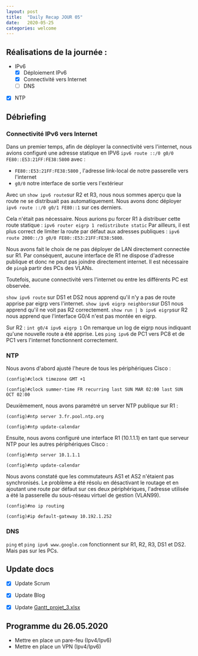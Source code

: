 ```yaml
---
layout: post
title:  "Daily Recap JOUR 05"
date:   2020-05-25
categories: welcome
---
```



## Réalisations de la journée :

 - IPv6
   - [x] Déploiement IPv6
   - [x] Connectivité vers Internet
   - [ ] DNS
 
 - [x] NTP
 

## Débriefing

### Connectivité IPv6 vers Internet

Dans un premier temps, afin de déployer la connectivité vers l'internet, nous avions configuré une adresse statique en IPV6 `ipv6 route ::/0 g0/0 FE80::E53:21FF:FE38:5800` avec :
 - `FE80::E53:21FF:FE38:5800` , l'adresse link-local de notre passerelle vers l'internet
 - `g0/0` notre interface de sortie vers l'extérieur

Avec un `show ipv6 route`sur R2 et R3, nous nous sommes aperçu que la route ne se distribuait pas automatiquement. Nous avons donc déployer `ipv6 route ::/0 g0/1 FE80::1` sur ces derniers.

Cela n'était pas nécessaire. Nous aurions pu forcer R1 à distribuer cette route statique :
``
ipv6 router eigrp 1
redistribute static
`` 
Par ailleurs, il est plus correct de limiter la route par défaut aux adresses publiques : `ipv6 route 2000::/3 g0/0 FE80::E53:21FF:FE38:5800`.

Nous avons fait le choix de ne pas déployer de LAN directement connectée sur R1. Par conséquent, aucune interface de R1 ne dispose d'adresse publique et donc ne peut pas joindre directement internet. Il est nécessaire de `ping`à partir des PCs des VLANs.

Toutefois, aucune connectivité vers l'internet ou entre les différents PC est observée.

`show ipv6 route` sur DS1 et DS2 nous apprend qu'il n'y a pas de route apprise par eigrp vers l'internet.
`show ipv6 eigrp neighbors`sur DS1 nous apprend qu'il ne voit pas R2 correctement.
`show run | b ipv6 eigrp`sur R2 nous apprend que l'interface G0/4 n'est pas montée en eigrp.

Sur R2 :
``
int g0/4
ipv6 eigrp 1
`` 
On remarque un log de eigrp nous indiquant qu'une nouvelle route a été apprise. Les `ping ipv6` de PC1 vers PC8 et de PC1 vers l'internet fonctionnent correctement.

### NTP

Nous avons d'abord ajusté l'heure de tous les périphériques Cisco :

``
(config)#clock timezone GMT +1
``

``
(config)#clock summer-time FR recurring last SUN MAR 02:00 last SUN OCT 02:00
``

Deuxièmement, nous avons paramétré un server NTP publique sur R1 : 

``
(config)#ntp server 3.fr.pool.ntp.org
``

``
(config)#ntp update-calendar
``

Ensuite, nous avons configuré une interface R1 (10.1.1.1) en tant que serveur NTP pour les autres périphériques Cisco :

``
(config)#ntp server 10.1.1.1
``

``
(config)#ntp update-calendar
``

Nous avons constaté que les commutateurs AS1 et AS2 n'étaient pas synchronisés. Le problème a été résolu en désactivant le routage et en ajoutant une route par défaut sur ces deux périphériques, l'adresse utilisée a été la passerelle du sous-réseau virtuel de gestion (VLAN99).

``
(config)#no ip routing
``

``
(config)#ip default-gateway 10.192.1.252
``

### DNS 

`ping` et `ping ipv6 www.google.com` fonctionnent sur R1, R2, R3, DS1 et DS2. Mais pas sur les PCs. 

 
 

## Update docs

   - [x] Update Scrum
   - [x] Update Blog
   - [x] Update [Gantt_projet_3.xlsx](https://github.com/reseau-2020/projet-three/blob/master/Gantt_projet_3.xlsx)
    
    
## Programme du 26.05.2020
  
 - Mettre en place un pare-feu (Ipv4/Ipv6)
 - Mettre en place un VPN (Ipv4/Ipv6)
 
  
